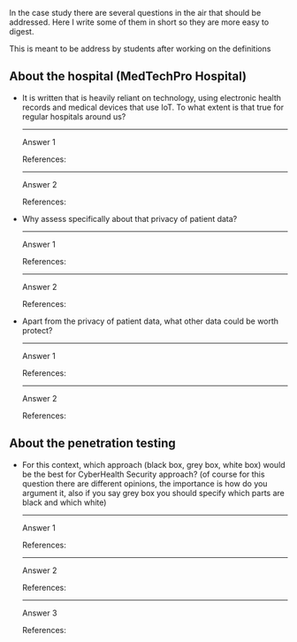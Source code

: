 In the case study there are several questions in the air that should be addressed. Here I write some of them in short so they are more easy to digest. 

This is meant to be address by students after working on the definitions

## About the hospital (MedTechPro Hospital)

 * It is written that is heavily reliant on technology, using electronic health records and medical devices that use IoT. To what extent is that true for regular hospitals around us? 

   ---
   Answer 1

   References:
   
   ---
   Answer 2

   References:

 * Why assess specifically about that privacy of patient data?
 
   ---
   Answer 1

   References:
   
   ---
   Answer 2

   References:

* Apart from the privacy of patient data, what other data could be worth protect?

   ---
   Answer 1

   References:
   
   ---
   Answer 2

   References:

## About the penetration testing 

* For this context, which approach (black box, grey box, white box) would be the best for CyberHealth Security approach? (of course for this question there are different opinions, the importance is how do you argument it, also if you say grey box you should specify which parts are black and which white)

   ---
   Answer 1

   References:
   
   ---
   Answer 2

   References:

   ---
   Answer 3

   References:
